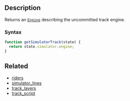 ## Description

Returns an [`Engine`](../External/engine.js) describing the uncommitted track engine.

### Syntax

```js
function getSimulatorTrack(state) {
  return state.simulator.engine;
}
```

## Related

- [riders](./riders.md)
- [simulator_lines](./simulator_lines.md)
- [track_layers](./track_layers.md)
- [track_script](./track_script.md)
